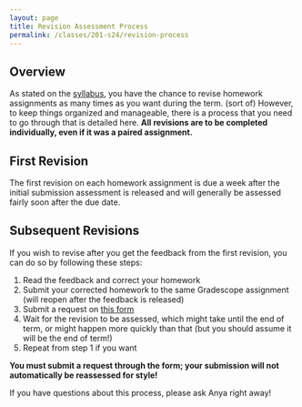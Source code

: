 ```yaml
---
layout: page
title: Revision Assessment Process
permalink: /classes/201-s24/revision-process
---
```


## Overview
As stated on the [syllabus](syllabus), you have the chance to revise homework assignments as many times as you want during the term. (sort of)
However, to keep things organized and manageable, there is a process that you need to go through that is detailed here.
**All revisions are to be completed individually, even if it was a paired assignment.**

## First Revision
The first revision on each homework assignment is due a week after the initial submission assessment is released and will generally be assessed fairly soon after the due date.

## Subsequent Revisions
If you wish to revise after you get the feedback from the first revision, you can do so by following these steps:
1. Read the feedback and correct your homework
2. Submit your corrected homework to the same Gradescope assignment (will reopen after the feedback is released)
3. Submit a request on [this form](https://docs.google.com/forms/d/e/1FAIpQLSdulbM9VUwqBsE0QzFoUous7Oh4aOGWU2vq-jI4TXXIjONLtw/viewform?usp=sf_link)
4. Wait for the revision to be assessed, which might take until the end of term, or might happen more quickly than that (but you should assume it will be the end of term!)
5. Repeat from step 1 if you want

**You must submit a request through the form; your submission will not automatically be reassessed for style!**

If you have questions about this process, please ask Anya right away!